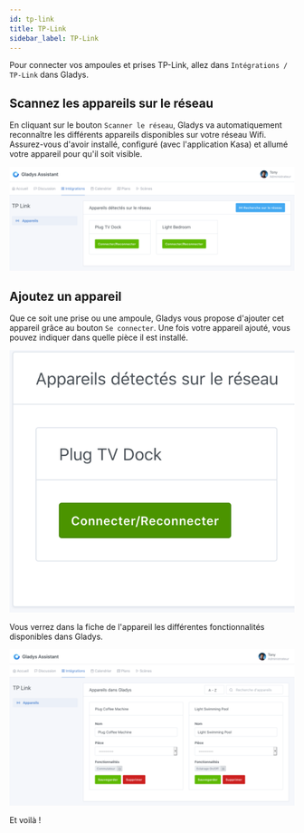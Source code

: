 ```yaml
---
id: tp-link
title: TP-Link
sidebar_label: TP-Link
---
```


Pour connecter vos ampoules et prises TP-Link, allez dans `Intégrations / TP-Link` dans Gladys.

## Scannez les appareils sur le réseau

En cliquant sur le bouton `Scanner le réseau`, Gladys va automatiquement reconnaître les différents appareils disponibles sur votre réseau Wifi. Assurez-vous d'avoir installé, configuré (avec l'application Kasa) et allumé votre appareil pour qu'il soit visible.

![Détection des appareils](../../../../../static/img/docs/fr/configuration/tp-link/tp_link_detection_appareils_fr.png)

## Ajoutez un appareil

Que ce soit une prise ou une ampoule, Gladys vous propose d'ajouter cet appareil grâce au bouton `Se connecter`. Une fois votre appareil ajouté, vous pouvez indiquer dans quelle pièce il est installé.

![Ajouter un appareil](../../../../../static/img/docs/fr/configuration/tp-link/tp_link_ajouter_appareil_fr.png)

Vous verrez dans la fiche de l'appareil les différentes fonctionnalités disponibles dans Gladys.

![Fonctionnalités](../../../../../static/img/docs/fr/configuration/tp-link/tp_link_features_fr.png)

Et voilà !
